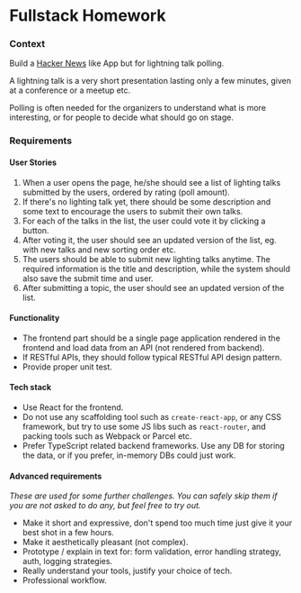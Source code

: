 # Fullstack Homework

### Context

Build a [Hacker News](https://news.ycombinator.com/) like App but for lightning talk polling.

A lightning talk is a very short presentation lasting only a few minutes, given at a conference or a meetup etc.

Polling is often needed for the organizers to understand what is more interesting, or for people to decide what should go on stage.

### Requirements

#### User Stories

1. When a user opens the page, he/she should see a list of lighting talks submitted by the users, ordered by rating \(poll amount\).
2. If there's no lighting talk yet, there should be some description and some text to encourage the users to submit their own talks.
3. For each of the talks in the list, the user could vote it by clicking a button.
4. After voting it, the user should see an updated version of the list, eg. with new talks and new sorting order etc.
5. The users should be able to submit new lighting talks anytime. The required information is the title and description, while the system should also save the submit time and user.
6. After submitting a topic, the user should see an updated version of the list.

#### Functionality

- The frontend part should be a single page application rendered in the frontend and load data from an API \(not rendered from backend\).
- If RESTful APIs, they should follow typical RESTful API design pattern.
- Provide proper unit test.

#### Tech stack

- Use React for the frontend.
- Do not use any scaffolding tool such as `create-react-app`, or any CSS framework, but try to use some JS libs such as `react-router`, and packing tools such as Webpack or Parcel etc.
- Prefer TypeScript related backend frameworks. Use any DB for storing the data, or if you prefer, in-memory DBs could just work.

#### Advanced requirements

_These are used for some further challenges. You can safely skip them if you are not asked to do any, but feel free to try out._

- Make it short and expressive, don't spend too much time just give it your best shot in a few hours.
- Make it aesthetically pleasant (not complex).
- Prototype / explain in text for: form validation, error handling strategy, auth, logging strategies.
- Really understand your tools, justify your choice of tech.
- Professional workflow.
